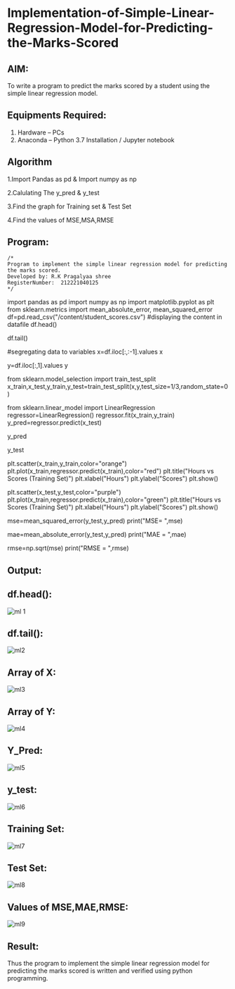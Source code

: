 # Implementation-of-Simple-Linear-Regression-Model-for-Predicting-the-Marks-Scored

## AIM:
To write a program to predict the marks scored by a student using the simple linear regression model.

## Equipments Required:
1. Hardware – PCs
2. Anaconda – Python 3.7 Installation / Jupyter notebook


## Algorithm
1.Import Pandas as pd & Import numpy as np

2.Calulating The y_pred & y_test

3.Find the graph for Training set & Test Set

4.Find the values of MSE,MSA,RMSE

## Program:
```
/*
Program to implement the simple linear regression model for predicting the marks scored.
Developed by: R.K Pragalyaa shree
RegisterNumber:  212221040125
*/
```
import pandas as pd
import numpy as np
import matplotlib.pyplot as plt
from sklearn.metrics import mean_absolute_error, mean_squared_error
df=pd.read_csv("/content/student_scores.csv")
#displaying the content in datafile
df.head()

df.tail()

#segregating data to variables
x=df.iloc[:,:-1].values
x

y=df.iloc[:,1].values
y

from sklearn.model_selection import train_test_split
x_train,x_test,y_train,y_test=train_test_split(x,y,test_size=1/3,random_state=0)

from sklearn.linear_model import LinearRegression 
regressor=LinearRegression()
regressor.fit(x_train,y_train)
y_pred=regressor.predict(x_test)

y_pred

y_test


plt.scatter(x_train,y_train,color="orange")
plt.plot(x_train,regressor.predict(x_train),color="red")
plt.title("Hours vs Scores (Training Set)")
plt.xlabel("Hours")
plt.ylabel("Scores")
plt.show()


plt.scatter(x_test,y_test,color="purple")
plt.plot(x_train,regressor.predict(x_train),color="green")
plt.title("Hours vs Scores (Training Set)")
plt.xlabel("Hours")
plt.ylabel("Scores")
plt.show()

mse=mean_squared_error(y_test,y_pred)
print("MSE= ",mse)

mae=mean_absolute_error(y_test,y_pred)
print("MAE = ",mae)

rmse=np.sqrt(mse)
print("RMSE = ",rmse)




## Output:
## df.head():

![ml 1](https://user-images.githubusercontent.com/128135934/229762238-b5072d53-8225-40e1-9c20-2ad66d48d3ad.png)

## df.tail():

![ml2](https://user-images.githubusercontent.com/128135934/229762657-331b2fb3-f887-4bbc-b9c8-1ecbd3f25315.png)

## Array of X:

![ml3](https://user-images.githubusercontent.com/128135934/229763055-9d7a86d9-0970-4a6e-951c-e8981a121fe9.png)

## Array of Y:

![ml4](https://user-images.githubusercontent.com/128135934/229763419-aae12569-00ec-4f7e-b13d-116cef93a674.png)

## Y_Pred:

![ml5](https://user-images.githubusercontent.com/128135934/229763710-caa73991-7296-4b5d-a2f5-b3f1f3ff7c51.png)

## y_test:

![ml6](https://user-images.githubusercontent.com/128135934/229763879-2ea4b808-48c8-4c4e-9d3b-df947cfbbb9e.png)

## Training Set:

![ml7](https://user-images.githubusercontent.com/128135934/229764101-0f891d2b-a5ad-46f6-931f-414016096b7d.png)

## Test Set:

![ml8](https://user-images.githubusercontent.com/128135934/229764272-5f422758-a4ab-4341-8506-9455dfa18945.png)

## Values of MSE,MAE,RMSE:

![ml9](https://user-images.githubusercontent.com/128135934/229764492-31b6125b-9ca5-4333-ad63-cfacb45f5f7a.png)

## Result:
Thus the program to implement the simple linear regression model for predicting the marks scored is written and verified using python programming.



